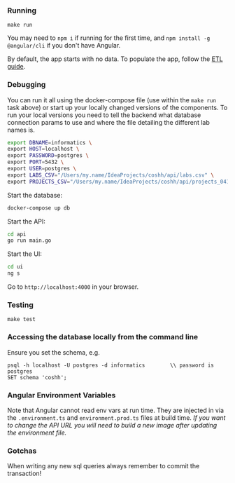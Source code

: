 ### Running

`make run`

You may need to `npm i` if running for the first time, and `npm install -g @angular/cli` if you don't have Angular.

By default, the app starts with no data. To populate the app, follow the [ETL guide](etl/README.md).

### Debugging
You can run it all using the docker-compose file (use within the `make run` task above) or start up your locally changed versions of the components. 
To run your local versions you  need to tell the backend what database connection params to use and where the file detailing the different lab names is.

```bash
export DBNAME=informatics \
export HOST=localhost \
export PASSWORD=postgres \
export PORT=5432 \
export USER=postgres \
export LABS_CSV="/Users/my.name/IdeaProjects/coshh/api/labs.csv" \
export PROJECTS_CSV="/Users/my.name/IdeaProjects/coshh/api/projects_041022.csv"
``` 

Start the database:
```bash
docker-compose up db
``` 

Start the API:
```bash
cd api
go run main.go
```

Start the UI:
```bash
cd ui
ng s
```

Go to `http://localhost:4000` in your browser.

### Testing

`make test`

### Accessing the database locally from the command line

Ensure you set the schema, e.g.

```
psql -h localhost -U postgres -d informatics        \\ password is postgres
SET schema 'coshh';                                 
```

### Angular Environment Variables

Note that Angular cannot read env vars at run time.  They are injected in via the `.environment.ts` and `environment.prod.ts`
files at build time.  *If you want to change the API URL you will need to build a new image after updating the environment file.* 

### Gotchas

When writing any new sql queries always remember to commit the transaction!
